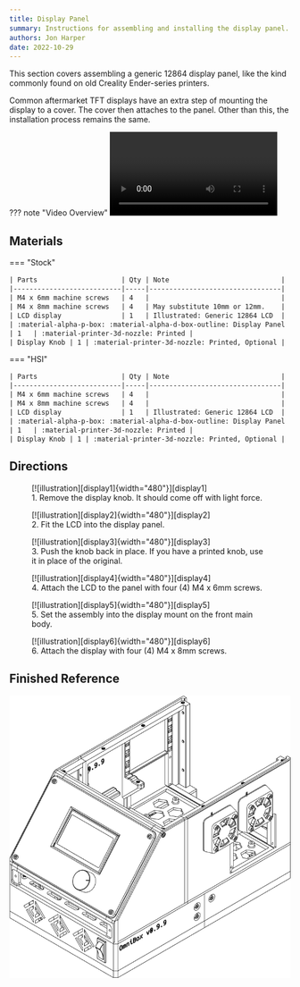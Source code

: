 ```yaml
---
title: Display Panel
summary: Instructions for assembling and installing the display panel.
authors: Jon Harper
date: 2022-10-29
---
```


This section covers assembling a generic 12864 display panel, like the kind commonly found on old Creality Ender-series printers.

Common aftermarket TFT displays have an extra step of mounting the display to a cover. The cover then attaches to the panel. Other than this, the installation process remains the same.

??? note "Video Overview"
    ![type:video](../video/display.mp4)

## Materials

=== "Stock"

    | Parts                     | Qty | Note                            |
    |---------------------------|-----|---------------------------------|
    | M4 x 6mm machine screws   | 4   |                                 |
    | M4 x 8mm machine screws   | 4   | May substitute 10mm or 12mm.    |
    | LCD display               | 1   | Illustrated: Generic 12864 LCD  |
    | :material-alpha-p-box: :material-alpha-d-box-outline: Display Panel | 1   | :material-printer-3d-nozzle: Printed |
    | Display Knob | 1 | :material-printer-3d-nozzle: Printed, Optional |

=== "HSI"

    | Parts                     | Qty | Note                            |
    |---------------------------|-----|---------------------------------|
    | M4 x 6mm machine screws   | 4   |                                 |
    | M4 x 8mm machine screws   | 4   |                                 |
    | LCD display               | 1   | Illustrated: Generic 12864 LCD  |
    | :material-alpha-p-box: :material-alpha-d-box-outline: Display Panel | 1   | :material-printer-3d-nozzle: Printed |
    | Display Knob | 1 | :material-printer-3d-nozzle: Printed, Optional |

## Directions
                                                            
<figure markdown>
  [![illustration][display1]{width="480"}][display1]
  <figcaption>1. Remove the display knob. It should come off with light force.</figcaption>
</figure>

<figure markdown>
  [![illustration][display2]{width="480"}][display2]
  <figcaption>2. Fit the LCD into the display panel.</figcaption>
</figure>

<figure markdown>
  [![illustration][display3]{width="480"}][display3]
  <figcaption>3. Push the knob back in place. If you have a printed knob, use it in place of the original.</figcaption>
</figure>

<figure markdown>
  [![illustration][display4]{width="480"}][display4]
  <figcaption>4. Attach the LCD to the panel with four (4) M4 x 6mm screws.</figcaption>
</figure>

<figure markdown>
  [![illustration][display5]{width="480"}][display5]
  <figcaption>5. Set the assembly into the display mount on the front main body.</figcaption>
</figure>

<figure markdown>
  [![illustration][display6]{width="480"}][display6]
  <figcaption>6. Attach the display with four (4) M4 x 8mm screws.</figcaption>
</figure>

## Finished Reference

![illustration][display_final]

[display1]: ../img/assembly/panels/display/display1.png
[display2]: ../img/assembly/panels/display/display2.png
[display3]: ../img/assembly/panels/display/display3.png
[display4]: ../img/assembly/panels/display/display4.png
[display5]: ../img/assembly/panels/display/display5.png
[display6]: ../img/assembly/panels/display/display6.png
[display_final]: ../img/assembly/panels/display/display_final.png